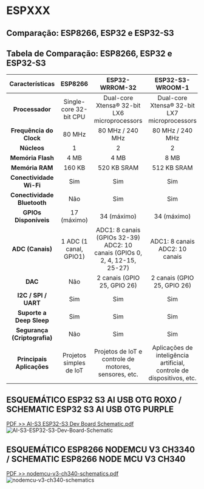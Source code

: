 # ESPXXX

## Comparação: ESP8266, ESP32 e ESP32-S3

## Tabela de Comparação: ESP8266, ESP32 e ESP32-S3

| **Características**          | **ESP8266**               | **ESP32-WRROM-32**        | **ESP32-S3-WROOM-1**       |
|:----------------------------:|:-------------------------:|:-------------------------:|:--------------------------:|
| **Processador**              | Single-core 32-bit CPU    | Dual-core Xtensa® 32-bit LX6 microprocessors | Dual-core Xtensa® 32-bit LX7 microprocessors |
| **Frequência do Clock**      | 80 MHz                   | 80 MHz / 240 MHz          | 80 MHz / 240 MHz           |
| **Núcleos**                  | 1                         | 2                         | 2                          |
| **Memória Flash**            | 4 MB                     | 4 MB                      | 8 MB                      |
| **Memória RAM**              | 160 KB                   | 520 KB SRAM               | 512 KB SRAM               |
| **Conectividade Wi-Fi**      | Sim                      | Sim                       | Sim                       |
| **Conectividade Bluetooth**  | Não                      | Sim                       | Sim                       |
| **GPIOs Disponíveis**        | 17 (máximo)              | 34 (máximo)               | 34 (máximo)               |
| **ADC (Canais)**             | 1 ADC (1 canal, GPIO1)    | ADC1: 8 canais (GPIOs 32-39) <br> ADC2: 10 canais (GPIOs 0, 2, 4, 12-15, 25-27) | ADC1: 8 canais <br> ADC2: 10 canais |
| **DAC**                      | Não                      | 2 canais (GPIO 25, GPIO 26) | 2 canais (GPIO 25, GPIO 26) |
| **I2C / SPI / UART**         | Sim                      | Sim                       | Sim                       |
| **Suporte a Deep Sleep**     | Sim                      | Sim                       | Sim                       |
| **Segurança (Criptografia)** | Não                      | Sim                       | Sim                       |
| **Principais Aplicações**    | Projetos simples de IoT   | Projetos de IoT e controle de motores, sensores, etc. | Aplicações de inteligência artificial, controle de dispositivos, etc. |



## ESQUEMÁTICO ESP32 S3 AI USB OTG ROXO / SCHEMATIC ESP32 S3 AI USB OTG PURPLE 
[PDF >> AI-S3 ESP32-S3 Dev Board Schematic.pdf](https://github.com/user-attachments/files/17966259/AI-S3.ESP32-S3.Dev.Board.Schematic.pdf)
![AI-S3-ESP32-S3-Dev-Board-Schematic](https://github.com/user-attachments/assets/452ba9dd-b3b6-4397-a469-08911d5276fe)


## ESQUEMÁTICO ESP8266 NODEMCU V3 CH3340 / SCHEMATIC ESP8266 NODE MCU V3 CH340 
[PDF >> nodemcu-v3-ch340-schematics.pdf](https://github.com/user-attachments/files/17966301/nodemcu-v3-ch340-schematics.pdf)
![nodemcu-v3-ch340-schematics](https://github.com/user-attachments/assets/304bcd79-f4a5-4874-b02a-bf327d49bbe7)

